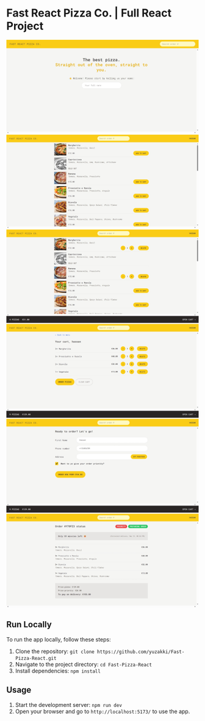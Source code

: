 # Fast React Pizza Co. | Full React Project

![Screenshot](/public/screenshots/screenshot.jpeg)
![Screenshot](/public/screenshots/1.jpeg)
![Screenshot](/public/screenshots/1.2.jpeg)
![Screenshot](/public/screenshots/2.jpeg)
![Screenshot](/public/screenshots/3.jpeg)
![Screenshot](/public/screenshots/4.jpeg)

## Run Locally

To run the app locally, follow these steps:

1. Clone the repository: `git clone https://github.com/yuzakki/Fast-Pizza-React.git`
2. Navigate to the project directory: `cd Fast-Pizza-React`
3. Install dependencies: `npm install`

## Usage

1. Start the development server: `npm run dev`
2. Open your browser and go to `http://localhost:5173/` to use the app.
